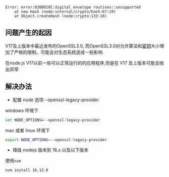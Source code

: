 ```
Error: error:0308010C:digital envelope routines::unsupported
    at new Hash (node:internal/crypto/hash:67:19)
    at Object.createHash (node:crypto:133:10)
```

## 问题产生的起因

V17及上版本中最近发布的OpenSSL3.0, 而OpenSSL3.0对允许算法和[密钥](https://so.csdn.net/so/search?q=密钥&spm=1001.2101.3001.7020)大小增加了严格的限制，可能会对生态系统造成一些影响.

在node.js V17以前一些可以正常运行的的应用程序,但是在 V17 及上版本可能会抛出异常

## 解决办法

- 配置 node 选项--openssl-legacy-provider

windows 环境下

```bash
set NODE_OPTIONS=--openssl-legacy-provider
```

mac 或者 linux 环境下

```bash
export NODE_OPTIONS=--openssl-legacy-provider
```

- 降级 nodejs 版本到 16.x 以及以下版本

使用`nvm`

```bash
nvm install 16.13.0
```